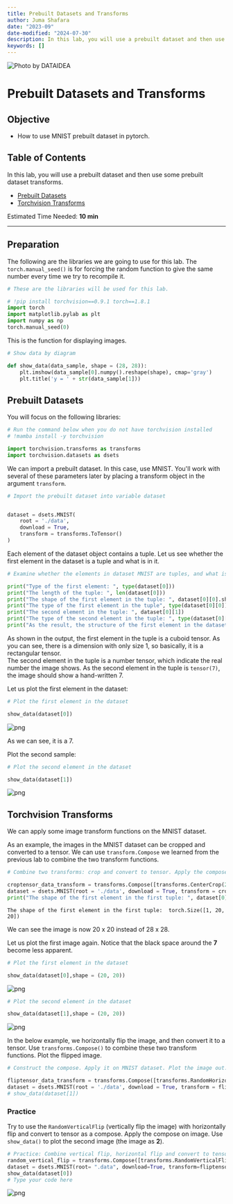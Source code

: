 ```yaml
---
title: Prebuilt Datasets and Transforms
author: Juma Shafara
date: "2023-09"
date-modified: "2024-07-30"
description: In this lab, you will use a prebuilt dataset and then use some prebuilt dataset transforms.
keywords: []
---
```


![Photo by DATAIDEA](../../assets/banner4.png)

<h1>Prebuilt Datasets and Transforms</h1> 


<h2>Objective</h2><ul><li> How to use MNIST prebuilt dataset in pytorch.</li></ul> 


<h2>Table of Contents</h2>
<p>In this lab, you will use a prebuilt dataset and then use some prebuilt dataset transforms.</p>
<ul>
    <li><a href="#Prebuilt_Dataset">Prebuilt Datasets</a></li>
    <li><a href="#Torchvision">Torchvision Transforms</a></li>
</ul>
<p>Estimated Time Needed: <strong>10 min</strong></p>

<hr>


<h2>Preparation</h2>


The following are the libraries we are going to use for this lab. The <code>torch.manual_seed()</code> is for forcing the random function to give the same number every time we try to recompile it.



```python
# These are the libraries will be used for this lab.

# !pip install torchvision==0.9.1 torch==1.8.1 
import torch 
import matplotlib.pylab as plt
import numpy as np
torch.manual_seed(0)
```

This is the function for displaying images.



```python
# Show data by diagram

def show_data(data_sample, shape = (28, 28)):
    plt.imshow(data_sample[0].numpy().reshape(shape), cmap='gray')
    plt.title('y = ' + str(data_sample[1]))
```

<!--Empty Space for separating topics-->


<h2 id="Prebuilt_Dataset">Prebuilt Datasets</h2> 


You will focus on the following libraries: 



```python
# Run the command below when you do not have torchvision installed
# !mamba install -y torchvision

import torchvision.transforms as transforms
import torchvision.datasets as dsets
```

We can import a prebuilt dataset. In this case, use MNIST. You'll work with several of these parameters later by placing a transform object in the argument <code>transform</code>.



```python
# Import the prebuilt dataset into variable dataset


dataset = dsets.MNIST(
    root = './data',  
    download = True, 
    transform = transforms.ToTensor()
)
```

Each element of the dataset object contains a tuple. Let us see whether the first element in the dataset is a tuple and what is in it.



```python
# Examine whether the elements in dataset MNIST are tuples, and what is in the tuple?

print("Type of the first element: ", type(dataset[0]))
print("The length of the tuple: ", len(dataset[0]))
print("The shape of the first element in the tuple: ", dataset[0][0].shape)
print("The type of the first element in the tuple", type(dataset[0][0]))
print("The second element in the tuple: ", dataset[0][1])
print("The type of the second element in the tuple: ", type(dataset[0][1]))
print("As the result, the structure of the first element in the dataset is (tensor([1, 28, 28]), tensor(7)).")
```

As shown in the output, the first element in the tuple is a cuboid tensor. As you can see, there is a dimension with only size 1, so basically, it is a rectangular tensor.<br>
The second element in the tuple is a number tensor, which indicate the real number the image shows. As the second element in the tuple is <code>tensor(7)</code>, the image should show a hand-written 7.


<!--Empty Space for separating topics-->


Let us plot the first element in the dataset:



```python
# Plot the first element in the dataset

show_data(dataset[0])
```


    
![png](output_21_0.png)
    


As we can see, it is a 7.


Plot the second sample:   



```python
# Plot the second element in the dataset

show_data(dataset[1])
```


    
![png](output_24_0.png)
    


<!--Empty Space for separating topics-->


<h2 id="Torchvision"> Torchvision Transforms  </h2> 


We can apply some image transform functions on the MNIST dataset.


As an example, the images in the MNIST dataset can be cropped and converted to a tensor. We can use <code>transform.Compose</code> we learned from the previous lab to combine the two transform functions.



```python
# Combine two transforms: crop and convert to tensor. Apply the compose to MNIST dataset

croptensor_data_transform = transforms.Compose([transforms.CenterCrop(20), transforms.ToTensor()])
dataset = dsets.MNIST(root = './data', download = True, transform = croptensor_data_transform)
print("The shape of the first element in the first tuple: ", dataset[0][0].shape)
```

    The shape of the first element in the first tuple:  torch.Size([1, 20, 20])


We can see the image is now 20 x 20 instead of 28 x 28.


<!--Empty Space for separating topics-->


Let us plot the first image again. Notice that the black space around the <b>7</b> become less apparent.



```python
# Plot the first element in the dataset

show_data(dataset[0],shape = (20, 20))
```


    
![png](output_33_0.png)
    



```python
# Plot the second element in the dataset

show_data(dataset[1],shape = (20, 20))
```


    
![png](output_34_0.png)
    


In the below example, we horizontally flip the image, and then convert it to a tensor. Use <code>transforms.Compose()</code> to combine these two transform functions. Plot the flipped image.



```python
# Construct the compose. Apply it on MNIST dataset. Plot the image out.

fliptensor_data_transform = transforms.Compose([transforms.RandomHorizontalFlip(p = 1),transforms.ToTensor()])
dataset = dsets.MNIST(root = './data', download = True, transform = fliptensor_data_transform)
# show_data(dataset[1])
```

<!--Empty Space for separating topics-->


<h3>Practice</h3>


Try to use the <code>RandomVerticalFlip</code> (vertically flip the image) with horizontally flip and convert to tensor as a compose. Apply the compose on image. Use <code>show_data()</code> to plot the second image (the image as <b>2</b>).



```python
# Practice: Combine vertical flip, horizontal flip and convert to tensor as a compose. Apply the compose on image. Then plot the image
random_vertical_flip = transforms.Compose([transforms.RandomVerticalFlip(), transforms.ToTensor()])
dataset = dsets.MNIST(root= ".data", download=True, transform=fliptensor_data_transform)
show_data(dataset[0])
# Type your code here
```


    
![png](output_40_0.png)
    

